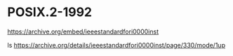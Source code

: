 
# POSIX.2-1992

<https://archive.org/embed/ieeestandardfori0000inst>

ls  <https://archive.org/details/ieeestandardfori0000inst/page/330/mode/1up>
